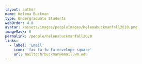 ```yaml
---
layout: author
name: Helena Buckman
type: Undergraduate Students
webOrder: 4.0
avatar: /assets/images/peopleImages/helenabuckmanfall2020.png
imageMask: 0
permalink: /people/helenabuckmanfall2020
links:
  - label: 'Email'
    icon: 'fas fa-fw fa-envelope square'
    url: mailto:hrbuckman@email.wm.edu
---
```

